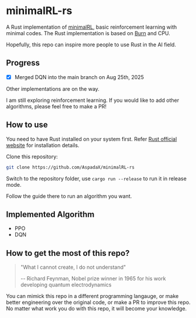 # minimalRL-rs

A Rust implementation of [minimalRL](https://github.com/seungeunrho/minimalRL), basic reinforcement learning with minimal codes. The Rust implementation is based on [Burn](https://github.com/tracel-ai/burn) and CPU. 

Hopefully, this repo can inspire more people to use Rust in the AI field. 

## Progress

- [X] Merged DQN into the main branch on Aug 25th, 2025

Other implementations are on the way. 

I am still exploring reinforcement learning. If you would like to add other algorithms, please feel free to make a PR! 

## How to use

You need to have Rust installed on your system first. Refer [Rust official website](https://www.rust-lang.org/tools/install) for installation details. 

Clone this repository:
```bash
git clone https://github.com/AspadaX/minimalRL-rs
```

Switch to the repository folder, use `cargo run --release` to run it in release mode. 

Follow the guide there to run an algorithm you want. 

## Implemented Algorithm

- PPO
- DQN

## How to get the most of this repo? 

> "What I cannot create, I do not understand"
> 
> -- Richard Feynman, Nobel prize winner in 1965 for his work developing quantum electrodynamics

You can mimick this repo in a different programming langauge, or make better engineering over the original code, or make a PR to improve this repo. No matter what work you do with this repo, it will become your knowledge. 